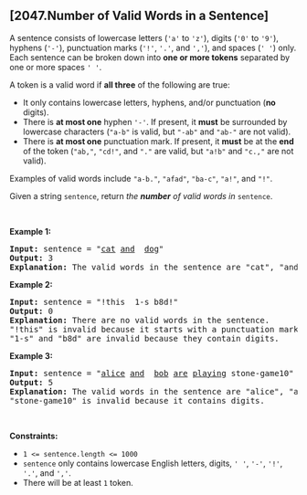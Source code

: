 ## [2047.Number of Valid Words in a Sentence]
<p>A sentence consists of lowercase letters (<code>&#39;a&#39;</code> to <code>&#39;z&#39;</code>), digits (<code>&#39;0&#39;</code> to <code>&#39;9&#39;</code>), hyphens (<code>&#39;-&#39;</code>), punctuation marks (<code>&#39;!&#39;</code>, <code>&#39;.&#39;</code>, and <code>&#39;,&#39;</code>), and spaces (<code>&#39; &#39;</code>) only. Each sentence can be broken down into <strong>one or more tokens</strong> separated by one or more spaces <code>&#39; &#39;</code>.</p>

<p>A token is a valid word if <strong>all three</strong> of the following are true:</p>

<ul>
	<li>It only contains lowercase letters, hyphens, and/or punctuation (<strong>no</strong> digits).</li>
	<li>There is <strong>at most one</strong> hyphen <code>&#39;-&#39;</code>. If present, it <strong>must</strong> be surrounded by lowercase characters (<code>&quot;a-b&quot;</code> is valid, but <code>&quot;-ab&quot;</code> and <code>&quot;ab-&quot;</code> are not valid).</li>
	<li>There is <strong>at most one</strong> punctuation mark. If present, it <strong>must</strong> be at the <strong>end</strong> of the token (<code>&quot;ab,&quot;</code>, <code>&quot;cd!&quot;</code>, and <code>&quot;.&quot;</code> are valid, but <code>&quot;a!b&quot;</code> and <code>&quot;c.,&quot;</code> are not valid).</li>
</ul>

<p>Examples of valid words include <code>&quot;a-b.&quot;</code>, <code>&quot;afad&quot;</code>, <code>&quot;ba-c&quot;</code>, <code>&quot;a!&quot;</code>, and <code>&quot;!&quot;</code>.</p>

<p>Given a string <code>sentence</code>, return <em>the <strong>number</strong> of valid words in </em><code>sentence</code>.</p>

<p>&nbsp;</p>
<p><strong class="example">Example 1:</strong></p>

<pre>
<strong>Input:</strong> sentence = &quot;<u>cat</u> <u>and</u>  <u>dog</u>&quot;
<strong>Output:</strong> 3
<strong>Explanation:</strong> The valid words in the sentence are &quot;cat&quot;, &quot;and&quot;, and &quot;dog&quot;.
</pre>

<p><strong class="example">Example 2:</strong></p>

<pre>
<strong>Input:</strong> sentence = &quot;!this  1-s b8d!&quot;
<strong>Output:</strong> 0
<strong>Explanation:</strong> There are no valid words in the sentence.
&quot;!this&quot; is invalid because it starts with a punctuation mark.
&quot;1-s&quot; and &quot;b8d&quot; are invalid because they contain digits.
</pre>

<p><strong class="example">Example 3:</strong></p>

<pre>
<strong>Input:</strong> sentence = &quot;<u>alice</u> <u>and</u>  <u>bob</u> <u>are</u> <u>playing</u> stone-game10&quot;
<strong>Output:</strong> 5
<strong>Explanation:</strong> The valid words in the sentence are &quot;alice&quot;, &quot;and&quot;, &quot;bob&quot;, &quot;are&quot;, and &quot;playing&quot;.
&quot;stone-game10&quot; is invalid because it contains digits.
</pre>

<p>&nbsp;</p>
<p><strong>Constraints:</strong></p>

<ul>
	<li><code>1 &lt;= sentence.length &lt;= 1000</code></li>
	<li><code>sentence</code> only contains lowercase English letters, digits, <code>&#39; &#39;</code>, <code>&#39;-&#39;</code>, <code>&#39;!&#39;</code>, <code>&#39;.&#39;</code>, and <code>&#39;,&#39;</code>.</li>
	<li>There will be at least&nbsp;<code>1</code> token.</li>
</ul>
